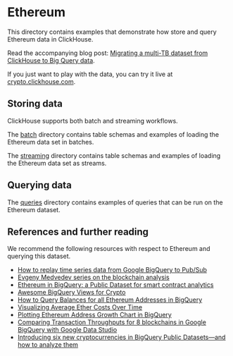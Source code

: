 # Ethereum

This directory contains examples that demonstrate how store and query Ethereum data in ClickHouse.

Read the accompanying blog post: [Migrating a multi-TB dataset from ClickHouse to Big Query data](https://clickhouse.com/blog/clickhouse-bigquery-migrating-data-for-realtime-queries).

If you just want to play with the data, you can try it live at [crypto.clickhouse.com](https://crypto.clickhouse.com/?query=U0hPVyBUYWJsZXMgZnJvbSBldGhlcmV1bQ&).

## Storing data

ClickHouse supports both batch and streaming workflows.

The [batch](./batch/README.md) directory contains table schemas and examples of loading the Ethereum data set in batches.

The [streaming](./streaming/README.md) directory contains table schemas and examples of loading the Ethereum data set as streams.

## Querying data

The [queries](./queries/README.md) directory contains examples of queries that can be run on the Ethereum dataset.

## References and further reading

We recommend the following resources with respect to Ethereum and querying this dataset.

- [How to replay time series data from Google BigQuery to Pub/Sub](https://medium.com/google-cloud/how-to-replay-time-series-data-from-google-bigquery-to-pub-sub-c0a80095124b)
- [Evgeny Medvedev series on the blockchain analysis](https://evgemedvedev.medium.com/)
- [Ethereum in BigQuery: a Public Dataset for smart contract analytics](https://cloud.google.com/blog/products/data-analytics/ethereum-bigquery-public-dataset-smart-contract-analytics)
- [Awesome BigQuery Views for Crypto](https://github.com/blockchain-etl/awesome-bigquery-views)
- [How to Query Balances for all Ethereum Addresses in BigQuery](https://medium.com/google-cloud/how-to-query-balances-for-all-ethereum-addresses-in-bigquery-fb594e4034a7)
- [Visualizing Average Ether Costs Over Time](https://www.kaggle.com/code/mrisdal/visualizing-average-ether-costs-over-time)
- [Plotting Ethereum Address Growth Chart in BigQuery](https://medium.com/google-cloud/plotting-ethereum-address-growth-chart-55cc0e7207b2)
- [Comparing Transaction Throughputs for 8 blockchains in Google BigQuery with Google Data Studio](https://evgemedvedev.medium.com/comparing-transaction-throughputs-for-8-blockchains-in-google-bigquery-with-google-data-studio-edbabb75b7f1)
- [Introducing six new cryptocurrencies in BigQuery Public Datasets—and how to analyze them](https://cloud.google.com/blog/products/data-analytics/introducing-six-new-cryptocurrencies-in-bigquery-public-datasets-and-how-to-analyze-them)
